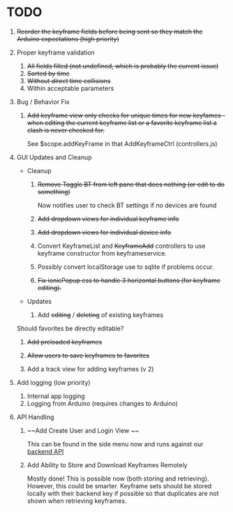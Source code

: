 # TODO

1. ~~Reorder the keyframe fields before being sent so they match the Arduino expectations (high
priority)~~
1. Proper keyframe validation

   1. ~~All fields filled (not undefined, which is probably the current issue)~~
   1. ~~Sorted by time~~
   1. ~~Without *direct* time collisions~~
   1. Within acceptable parameters

1. Bug / Behavior Fix

   1. ~~Add keyframe view only checks for unique times for new keyfames - when
      editing the current keyframe list or a favorite keyframe list a clash
      is never checked for.~~

      See $scope.addKeyFrame in that AddKeyframeCtrl (controllers.js)

1. GUI Updates and Cleanup

   - Cleanup

     1. ~~Remove Toggle BT from left pane that does nothing (or edit to do something)~~
       
        Now notifies user to check BT settings if no devices are found

     1. ~~Add dropdown views for individual keyframe info~~ 

     1. ~~Add dropdown views for individual device info~~

     1. Convert KeyframeList and ~~KeyframeAdd~~ controllers to use 
        keyframe constructor from keyframeservice. 

     1. Possibly convert localStorage use to sqlite if problems occur.

     1. ~~Fix ionicPopup css to handle 3 horizontal buttons (for keyframe editing).~~

   - Updates
     1. Add ~~editing~~ / ~~deleting~~ of existing keyframes
        
	Should favorites be directly editable?

     1. ~~Add preloaded keyframes~~

     1. ~~Allow users to save keyframes to favorites~~

     1. Add a track view for adding keyframes (v 2)

1. Add logging (low priority)

   1. Internal app logging
   1. Logging from Arduino (requires changes to Arduino)

1. API Handling

   1. ~~Add Create User and Login View ~~

      This can be found in the side menu now and runs against our [backend API](http://www.github.com/jhstanton/DSLR-App-API)
   
   1. Add Ability to Store and Download Keyframes Remotely

      Mostly done! This is possible now (both storing and retrieving). However, this could be smarter. Keyframe sets
      should be stored locally with their backend key if possible so that duplicates are not shown when retrieving keyframes.